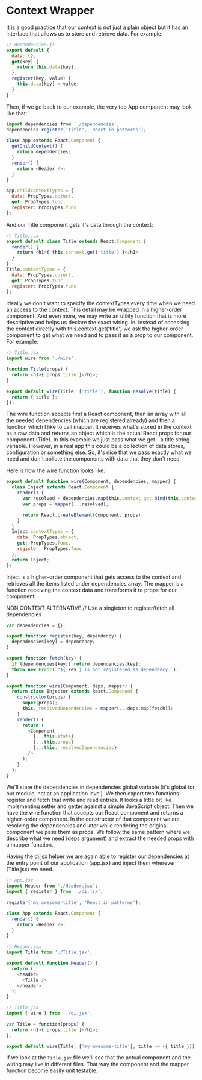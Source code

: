 # Context Wrapper
It is a good practice that our context is not just a plain object but it has an interface that allows us to store and retrieve data. For example:

```javascript
// dependencies.js
export default {
  data: {},
  get(key) {
    return this.data[key];
  },
  register(key, value) {
    this.data[key] = value;
  }
}
```
Then, if we go back to our example, the very top App component may look like that:
```javascript
import dependencies from './dependencies';
dependencies.register('title', 'React in patterns');

class App extends React.Component {
  getChildContext() {
    return dependencies;
  }
  render() {
    return <Header />;
  }
}

App.childContextTypes = {
  data: PropTypes.object,
  get: PropTypes.func,
  register: PropTypes.func
};
```
And our Title component gets it's data through the context:
```javascript
// Title.jsx
export default class Title extends React.Component {
  render() {
    return <h1>{ this.context.get('title') }</h1>
  }
}
Title.contextTypes = {
  data: PropTypes.object,
  get: PropTypes.func,
  register: PropTypes.func
};
```
Ideally we don't want to specify the contextTypes every time when we need an access to the context.
This detail may be wrapped in a higher-order component.
And even more, we may write an utility function that is more descriptive and helps us declare the exact wiring.
ie. instead of accessing the context directly with this.context.get('title') we ask the higher-order component to
get what we need and to pass it as a prop to our component.
For example:
```javascript
// Title.jsx
import wire from './wire';

function Title(props) {
  return <h1>{ props.title }</h1>;
}

export default wire(Title, ['title'], function resolve(title) {
  return { title };
});
```
The wire function accepts first a React component, then an array with all the needed dependencies
(which are registered already) and then a function which I like to call mapper.
It receives what's stored in the context as a raw data and returns an object which is the actual
React props for our component (Title). In this example we just pass what we get - a title string variable.
However, in a real app this could be a collection of data stores, configuration or something else.
So, it's nice that we pass exactly what we need and don't pollute the components with data that they don't need.

Here is how the wire function looks like:
```javascript
export default function wire(Component, dependencies, mapper) {
  class Inject extends React.Component {
    render() {
      var resolved = dependencies.map(this.context.get.bind(this.context));
      var props = mapper(...resolved);

      return React.createElement(Component, props);
    }
  }
  Inject.contextTypes = {
    data: PropTypes.object,
    get: PropTypes.func,
    register: PropTypes.func
  };
  return Inject;
};
```
Inject is a higher-order component that gets access to the context and retrieves all the items listed under dependencies array.
The mapper is a function receiving the context data and transforms it to props for our component.

NON CONTEXT ALTERNATIVE //
Use a singleton to register/fetch all dependencies
```javascript
var dependencies = {};

export function register(key, dependency) {
  dependencies[key] = dependency;
}

export function fetch(key) {
  if (dependencies[key]) return dependencies[key];
  throw new Error(`"${ key } is not registered as dependency.`);
}

export function wire(Component, deps, mapper) {
  return class Injector extends React.Component {
    constructor(props) {
      super(props);
      this._resolvedDependencies = mapper(...deps.map(fetch));
    }
    render() {
      return (
        <Component
          {...this.state}
          {...this.props}
          {...this._resolvedDependencies}
        />
      );
    }
  };
}
```

We'll store the dependencies in dependencies global variable (it's global for our module, not at an application level).
We then export two functions register and fetch that write and read entries.
It looks a little bit like implementing setter and getter against a simple JavaScript object.
Then we have the wire function that accepts our React component and returns a higher-order component.
In the constructor of that component we are resolving the dependencies and later while rendering the original component we pass them as props.
We follow the same pattern where we describe what we need (deps argument) and extract the needed props with a mapper function.

Having the di.jsx helper we are again able to register our dependencies at the entry point of our application (app.jsx) and inject them wherever (Title.jsx) we need.

```javascript
// app.jsx
import Header from './Header.jsx';
import { register } from './di.jsx';

register('my-awesome-title', 'React in patterns');

class App extends React.Component {
  render() {
    return <Header />;
  }
}
```
```javascript
// Header.jsx
import Title from './Title.jsx';

export default function Header() {
  return (
    <header>
      <Title />
    </header>
  );
}
```
```javascript
// Title.jsx
import { wire } from './di.jsx';

var Title = function(props) {
  return <h1>{ props.title }</h1>;
};

export default wire(Title, ['my-awesome-title'], title => ({ title }));
```
If we look at the `Title.jsx` file we'll see that the actual component and the wiring may live in different files.
That way the component and the mapper function become easily unit testable.
